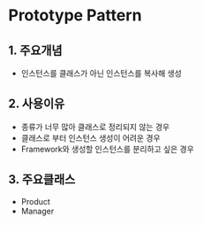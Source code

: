 # Prototype Pattern

## 1. 주요개념
- 인스턴스를 클래스가 아닌 인스턴스를 복사해 생성 

## 2. 사용이유
- 종류가 너무 많아 클래스로 정리되지 않는 경우
- 클래스로 부터 인스턴스 생성이 어려운 경우
- Framework와 생성할 인스턴스를 분리하고 싶은 경우

## 3. 주요클래스 
- Product
- Manager